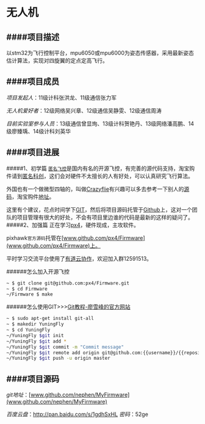 # 无人机

####项目描述
---
以stm32为飞行控制平台，mpu6050或mpu6000为姿态传感器，采用最新姿态估计算法，实现对四旋翼的定点定高飞行。

####项目成员
---
*项目发起人*：11级计科张洪龙、11级通信张力军

*无人机爱好者*：12级网络吴兴章、12级通信吴静雯、12级通信周涛

*目前实验室参与人员*：13级通信曾显珣、13级计科贺艳丹、13级网络潘高鹏、14级廖臻瑀、14级计科刘英华

####项目进展
---
#####1、初学篇
[`匿名飞控`](http://www.anotc.com/)是国内有名的开源飞控，有完善的源代码支持，淘宝购件请到[匿名科创](https://item.taobao.com/item.htm?spm=a230r.1.14.30.5FDa0s&id=42276400719&ns=1&abbucket=7#detail)，这们会对硬件不太擅长的人有好处，可以认真研究飞行算法。

外国也有一个做微型四轴的，叫做[Crazyflie](https://www.bitcraze.io/)有兴趣可以多去参考一下别人的[源码](https://github.com/bitcraze)，淘宝购件[地址](https://item.taobao.com/item.htm?spm=a1z10.5-c.w4002-5390404431.91.IKQiR6&id=41416472851)。

这里有个建议，花点时间学下[GIT](http://git-scm.com/doc)，然后将项目源码托管于[Github](https://github.com/)上，这对一个团队的项目管理有很大的好处，不会有项目里边谁的代码是最新的这样的疑问了。
#####2、加强篇
正在学习[px4](www.pixhawk.org)，硬件现成，主攻软件。

pixhawk`官方源码`托管在[www.github.com/px4/Firmware](www.github.com/px4/Firmware)上。

平时学习交流平台使用了[有道云协作](http://163.fm/cFX5pTQ)，欢迎加入群12591513。

######怎么加入开源飞控
```sh
~ $ git clone git@github.com:px4/Firmware.git
~ $ cd Firmware
~/Firmware $ make
```
######怎么使用GIT>>>[Git教程-廖雪峰的官方网站](http://www.liaoxuefeng.com/wiki/0013739516305929606dd18361248578c67b8067c8c017b000/)
```sh
~ $ sudo apt-get install git-all
~ $ makedir YuningFly
~ $ cd YuningFly
~/YuningFly $git init
~/YuningFly $git add *
~/YuningFly $git commit -m "Commit message"
~/YuningFly $git remote add origin git@github.com:{{username}}/{{repository}}
~/YuningFly $git push -u origin master
```
####项目源码
---
*git地址*：[www.github.com/nephen/MyFirmware](www.github.com/nephen/MyFirmware)

*百度云盘*：http://pan.baidu.com/s/1gdhSxHL *密码*：52ge
